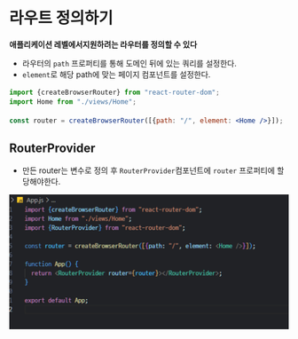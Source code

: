 # 라우트 정의하기

**애플리케이션 레벨에서지원하려는 라우터를 정의할 수 있다**

- 라우터의 `path` 프로퍼티를 통해 도메인 뒤에 있는 쿼리를 설정한다.
- `element`로 해당 path에 맞는 페이지 컴포넌트를 설정한다.

```jsx
import {createBrowserRouter} from "react-router-dom";
import Home from "./views/Home";

const router = createBrowserRouter([{path: "/", element: <Home />}]);
```

## RouterProvider

- 만든 router는 변수로 정의 후 `RouterProvider`컴포넌트에 `router` 프로퍼티에 할당해야한다.

![alt text](/react/assets/routerProvider.png)
